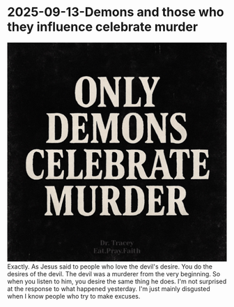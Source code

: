 # 2025-09-13-Demons and those who they influence celebrate murder

![Demons and those who they influence celebrate murder.png](/zulu/Photos/Demons%20and%20those%20who%20they%20influence%20celebrate%20murder.png)
Exactly. As Jesus said to people who love the devil's desire. You do the desires of the devil. The devil was a murderer from the very beginning. So when you listen to him, you desire the same thing he does. I'm not surprised at the response to what happened yesterday. I'm just mainly disgusted when I know people who try to make excuses.